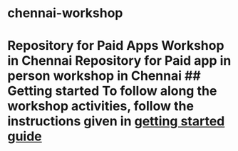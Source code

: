 # chennai-workshop
# Repository for Paid Apps Workshop in Chennai  Repository for Paid app in person workshop in Chennai  ## Getting started  To follow along the workshop activities, follow the instructions given in [getting started guide](docs/getting-started.md)
